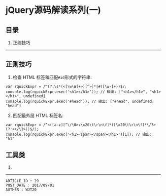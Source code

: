 
# jQuery源码解读系列(一) #

## 目录 ##

1. 正则技巧

---

## 正则技巧 ##

1. 检查 HTML 标签和匹配`#id`形式的字符串:

```
var rquickExpr = /^(?:\s*(<[\w\W]+>)[^>]*|#([\w-]+))$/;
console.log(rquickExpr.exec('<h1></h1>')); // 输出: ["<h1></h1>", "<h1></h1>", undefined]
console.log(rquickExpr.exec('#head')); // 输出: ["#head", undefined, "head"]
```

2. 匹配最外层 HTML 标签名:

```
var rquickExpr = /^<([a-z][^\/\0>:\x20\t\r\n\f]*)[\x20\t\r\n\f]*\/?>(?:<\/\1>|)$/i;
console.log(rquickExpr.exec('<h1><span></span></h1>')[1]); // 输出: "h1"
```

## 工具类 ##

1.

---

```
ARTICLE_ID : 29
POST_DATE : 2017/09/01
AUTHER : WJT20
```
